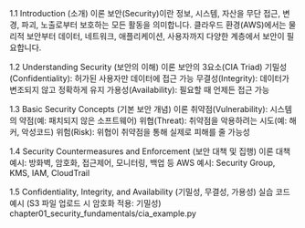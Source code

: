 1.1 Introduction (소개)
이론
보안(Security)이란 정보, 시스템, 자산을 무단 접근, 변경, 파괴, 노출로부터 보호하는 모든 활동을 의미합니다.
클라우드 환경(AWS)에서는 물리적 보안부터 데이터, 네트워크, 애플리케이션, 사용자까지 다양한 계층에서 보안이 필요합니다.

1.2 Understanding Security (보안의 이해)
이론
보안의 3요소(CIA Triad)
기밀성(Confidentiality): 허가된 사용자만 데이터에 접근 가능
무결성(Integrity): 데이터가 변조되지 않고 정확하게 유지
가용성(Availability): 필요할 때 언제든 접근 가능

1.3 Basic Security Concepts (기본 보안 개념)
이론
취약점(Vulnerability): 시스템의 약점(예: 패치되지 않은 소프트웨어)
위협(Threat): 취약점을 악용하려는 시도(예: 해커, 악성코드)
위험(Risk): 위협이 취약점을 통해 실제로 피해를 줄 가능성

1.4 Security Countermeasures and Enforcement (보안 대책 및 집행)
이론
대책 예시: 방화벽, 암호화, 접근제어, 모니터링, 백업 등
AWS 예시: Security Group, KMS, IAM, CloudTrail

1.5 Confidentiality, Integrity, and Availability (기밀성, 무결성, 가용성)
실습 코드 예시 (S3 파일 업로드 시 암호화 적용: 기밀성)
chapter01_security_fundamentals/cia_example.py
